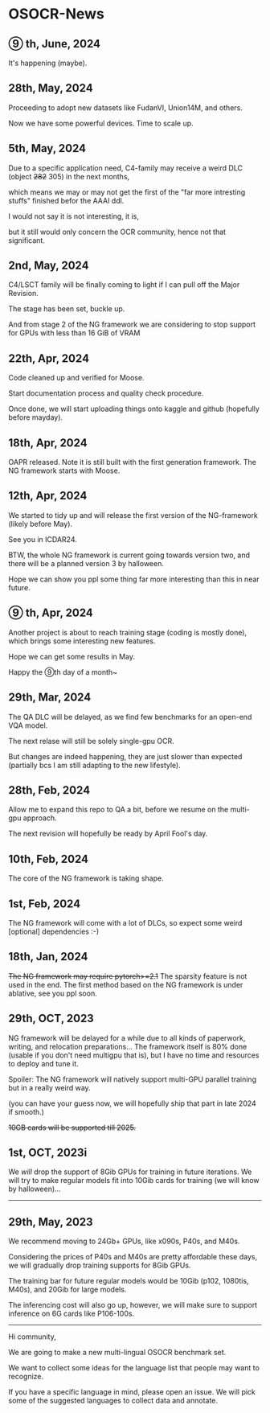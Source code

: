 # OSOCR-News
## ⑨ th, June, 2024
It's happening (maybe). 


## 28th, May, 2024
Proceeding to adopt new datasets like FudanVI, Union14M, and others. 

Now we have some powerful devices. Time to scale up. 

## 5th, May, 2024
Due to a specific application need, C4-family may receive a weird DLC (object ~~282~~ 305) in the next months, 

which means we may or may not get the first of the "far more intresting stuffs" finished befor the AAAI ddl.

I would not say it is not interesting, it is, 

but it still would only concern the OCR community, hence not that significant. 

## 2nd, May, 2024
C4/LSCT family will be finally coming to light if I can pull off the Major Revision. 

The stage has been set, buckle up.

And from stage 2 of the NG framework we are considering to stop support for GPUs with less than 16 GiB of VRAM

## 22th, Apr, 2024
Code cleaned up and verified for Moose. 

Start documentation process and quality check procedure.

Once done, we will start uploading things onto kaggle and github (hopefully before mayday).


## 18th, Apr, 2024
OAPR released. Note it is still built with the first generation framework. The NG framework starts with Moose.

## 12th, Apr, 2024
We started to tidy up and will release the first version of the NG-framework (likely before May). 

See you in ICDAR24.

BTW, the whole NG framework is current going towards version two, and there will be a planned version 3 by halloween.

Hope we can show you ppl some thing far more interesting than this in near future. 



## ⑨ th, Apr, 2024
Another project is about to reach training stage (coding is mostly done), which brings some interesting new features.

Hope we can get some results in May.

Happy the ⑨th day of a month~

## 29th, Mar, 2024
The QA DLC will be delayed, as we find few benchmarks for an open-end VQA model. 

The next relase will still be solely single-gpu OCR. 

But changes are indeed happening, they are just slower than expected (partially bcs I am still adapting to the new lifestyle).


## 28th, Feb, 2024
Allow me to expand this repo to QA a bit, before we resume on the multi-gpu approach.

The next revision will hopefully be ready by April Fool's day.


## 10th, Feb, 2024
The core of the NG framework is taking shape. 

## 1st, Feb, 2024
The NG framework will come with a lot of DLCs, so expect some weird [optional] dependencies :-)

## 18th, Jan, 2024
~~The NG framework may require pytorch>=2.1~~
The sparsity feature is not used in the end. The first method based on the NG framework is under ablative, see you ppl soon. 
## 29th, OCT, 2023
NG framework will be delayed for a while due to all kinds of paperwork, writing, and relocation preparations...  The framework itself is 80% done (usable if you don't need multigpu that is), but I have no time and resources to deploy and tune it. 

Spoiler: The NG framework will natively support multi-GPU parallel training but in a really weird way. 

(you can have your guess now, we will hopefully ship that part in late 2024 if smooth.)

~~10GB cards will be supported till 2025.~~

## 1st, OCT, 2023i

We *will* drop the support of 8Gib GPUs for training in future iterations. We will try to make regular models fit into 10Gib cards for training (we will know by halloween)...


----------------------------------

## 29th, May, 2023

We recommend moving to 24Gb+ GPUs, like x090s, P40s, and M40s.

Considering the prices of P40s and M40s are pretty affordable these days, we will gradually drop training supports for 8Gib GPUs.

The training bar for future regular models would be 10Gib (p102, 1080tis, M40s), and 20Gib for large models.

The inferencing cost will also go up, however, we will make sure to support inference on 6G cards like P106-100s.


----------------------------------
Hi community,

We are going to make a new multi-lingual OSOCR benchmark set. 

We want to collect some ideas for the language list that people may want to recognize.

If you have a specific language in mind, please open an issue. We will pick some of the suggested languages to collect data and annotate. 
